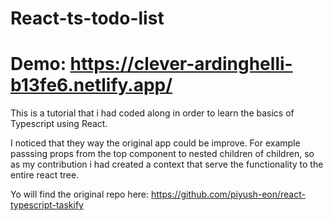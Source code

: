 # React-ts-todo-list

# Demo: https://clever-ardinghelli-b13fe6.netlify.app/

This is a tutorial that  i had coded along  in order to learn the basics of Typescript using React. 

I noticed that they way the original app could be improve. For example passsing props from the top component to nested children of children, so as my contribution i had created a context that serve the functionality to the entire react tree. 

Yo will find the original repo here: https://github.com/piyush-eon/react-typescript-taskify 
